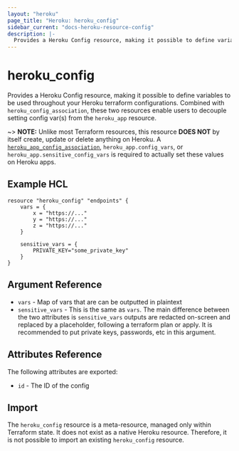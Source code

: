 ```yaml
---
layout: "heroku"
page_title: "Heroku: heroku_config"
sidebar_current: "docs-heroku-resource-config"
description: |-
  Provides a Heroku Config resource, making it possible to define variables that can be used in other Heroku terraform resources.
---
```


# heroku\_config
Provides a Heroku Config resource, making it possible to define variables 
to be used throughout your Heroku terraform configurations. Combined with `heroku_config_association`,
these two resources enable users to decouple setting config var(s) from the `heroku_app` resource.

~> **NOTE:** Unlike most Terraform resources, this resource **DOES NOT** by itself create, update or delete anything on Heroku. 
A [`heroku_app_config_association`](app_config_association.html), `heroku_app.config_vars`, or `heroku_app.sensitive_config_vars` is required to actually set these values on Heroku apps.

## Example HCL
```hcl
resource "heroku_config" "endpoints" {
    vars = {
        x = "https://..."
        y = "https://..."
        z = "https://..."
    }

    sensitive_vars = {
        PRIVATE_KEY="some_private_key"
    }
}
```

## Argument Reference
* `vars` - Map of vars that are can be outputted in plaintext
* `sensitive_vars` - This is the same as `vars`. The main difference between the two
attributes is `sensitive_vars` outputs are redacted on-screen and replaced by a <sensitive> placeholder, following a terraform
plan or apply. It is recommended to put private keys, passwords, etc in this argument.

## Attributes Reference
The following attributes are exported:
* `id` - The ID of the config

## Import
The `heroku_config` resource is a meta-resource, managed only within Terraform state.
It does not exist as a native Heroku resource. Therefore, it is not possible to import an existing `heroku_config` resource.
